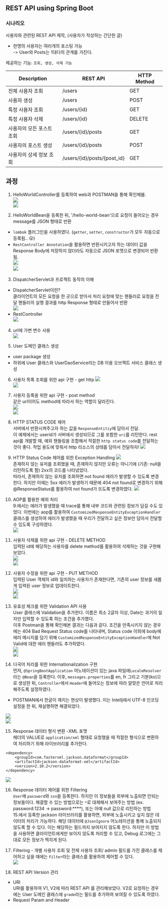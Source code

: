 ## REST API using Spring Boot

### 시나리오
사용자와 관련된 REST API 제작, (사용자가 작성하는 간단한 글)  
- 한명의 사용자는 여러개의 포스팅 가능  
	-> User와 Posts는 1대다의 관계를 가진다.  

제공하는 기능: `조회, 생성, 삭제 기능`  

Description|REST API|HTTP Method
------------|----------|----------
전체 사용자 조회|/users|GET
사용자 생성|/users|POST
특정 사용자 조회|/users/{id}|GET
특정 사용자 삭제|/users/{id}|DELETE
사용자의 모든 포스트 조회|/users/{id}/posts|GET
사용자의 포스트 생성|/users/{id}/posts|POST
사용자의 상세 정보 조회|/users/{id}/posts/{post_id}|GET


## 과정
1. HelloWorldController를 등록하여 web과 POSTMAN을 통해 확인해봄.  
![](./README_img/commit_1.PNG)  
![](./README_img/commit_1_1.PNG)  

2. HelloWorldBean을 등록한 뒤, '/hello-world-bean'으로 요청이 들어오는 경우 message를 JSON 형태로 반환  
- `lombok` 플러그인을 사용하였다. (`getter`, `setter`, `constructor`가 모두 자동으로 등록됨.. 😮)  
- `RestController Annotation`을 활용하면 반환시키고자 하는 데이터 값을 Response Body에 저장하지 않더라도 자동으로 JSON 포맷으로 변경되어 반환됨.  
![](./README_img/commit_2.PNG)  
![](./README_img/commit_2_1.PNG)  

3. DispatcherServlet과 프로젝트 동작의 이해  
- DispatcherServlet이란?  
    클라이언트의 모든 요청을 한 곳으로 받아서 처리
    요청에 맞는 핸들러로 요청을 전달
    핸들러의 실행 결과를 http Response 형태로 만들어서 반환  
    ![](./README_img/commit_3.PNG)  
- RestController  
![](./README_img/commit_3_1.PNG)  

4. url에 가변 변수 사용  
![](./README_img/commit_4.PNG)  

5. User 도메인 클래스 생성  
- user package 생성  
- 하위에 User 클래스와 UserDaoService라는 DB 이용 오브젝트 서비스 클래스 생성 
 
6. 사용자 목록 조회를 위한 api 구현 - get http
![](./README_img/commit_6.PNG)  
![](./README_img/commit_6_1.PNG)   

7. 사용자 등록을 위한 api 구현 - post method  
같은 url이어도 method에 따라서 하는 역할이 달라진다.  
![](./README_img/commit_7.PNG)  
![](./README_img/commit_7_1.PNG)  

8. HTTP STATUS CODE 제어  
서버에서 반환시켜주고자 하는 값을 `ResponseEntitiy`에 담아서 전달.  
이 예제에서는 userid가 서버에서 생성되므로 그를 포함한 `uri`를 리턴한다.
rest api를 개발할 때, 예외 핸들링을 조합해서 적절한 `http status code`를 전달하는 것이 좋다. 작업 용도에 맞춰서 http 리소스의 상태를 담아서 전달하자!
![](./README_img/commit_8.PNG)  

9. HTTP Status Code 제어를 위한 Exception Handling
![](./README_img/commit_9.PNG)  
존재하지 않는 유저를 조회했을 때, 존재하지 않지만 오류는 아니기에 (기존: null을 리턴하도록 함) 2xx의 코드를 나타냈었다.  
따라서, 존재하지 않는 유저를 조회하면 not found 에러가 발생할 수 있도록 변경한다. 하지만 이때는 5xx 에러가 발생하기 때문에 404 not found로 변경하기 위해 @ResponseStatus를 활용하여 not found가 뜨도록 변경하였다.
![](./README_img/commit_9_1.PNG)  

10. AOP를 활용한 예외 처리  
9.에서는 에러가 발생했을 때 trace를 통해 내부 코드와 관련된 정보가 담길 수도 있었다.
이번에는 aop를 활용하여 `CustomizedResponseEntityExceptionHandler` 클래스를 생성하여 에러가 발생했을 때 우리가 전달하고 싶은 정보만 담아서 전달할 수 있도록 구성하였다.  
![](./README_img/commit_10.PNG)  

11. 사용자 삭제를 위한 api 구현 - DELETE METHOD  
입력된 id에 해당하는 사용자를 delete method를 활용하여 삭제하는 것을 구현해보았다.  
![](./README_img/commit_11.PNG)  
![](./README_img/commit_11_1.PNG)  

12. 사용자 수정을 위한 api 구현 - PUT METHOD  
입력된 User 객체의 id와 일치하는 사용자가 존재한다면, 기존의 user 정보를 새롭게 입력된 user 정보로 업데이트한다.  
![](./README_img/commit_12.PNG)  
![](./README_img/commit_12_1.PNG)  

13. 유효성 체크를 위한 Validation API 사용  
User 클래스에 Validation을 추가한다. 이름은 최소 2글자 이상, Date는 과거의 일자만 입력할 수 있도록 하는 조건을 추가했다.  
이후 Postman을 통해 확인해본 결과는 다음과 같다. 조건을 만족시키지 않는 경우에는 404 Bad Request Status code를 나타내며, Status code 이외에
body에 에러 메시지를 담기 위해 `CustomizedResponseEntityExceptionHandler`에 Not Valid에 대한 에러 핸들러도 추가하였다.  
![](./README_img/commit_13.PNG)  
![](./README_img/commit_13_1.PNG)  

14. 다국어 처리를 위한 Internationalization 구현  
먼저, `@SpringBootApplication` 어노테이션이 있는 java 파일에`LocaleResolver`라는 `@Bean`을 등록한다.
이후, `messages.properties`를 en, fr 그리고 기본(ko)으로 생성한 뒤, `Controller`에서 `Header`에 들어오는 정보에 따라 알맞은 언어로 처리해주도록 설정하였다.  
* POSTMAN에서 한글이 깨지는 현상이 발생했다. 이는 Intellj에서 UTF-8 인코딩 설정을 한 뒤, 재실행하면 해결되었다.  

![](./README_img/commit_14.PNG)  
![](./README_img/commit_14_1.PNG) 

15. Response 데이터 형식 변환 -XML 포맷  
헤더의 VALUE로 `application/xml` 형태로 요청했을 때 적절한 형식으로 변환하여 처리하기 위해 라이브러리를 추가한다.  
```
<dependency>
    <groupId>com.fasterxml.jackson.dataformat</groupId>
    <artifactId>jackson-dataformat-xml</artifactId>
    <version>2.10.2</version>
</dependency>
```
![](./README_img/commit_15.PNG)  

16. Response 데이터 제어를 위한 Filtering  
`User`에 `password`와 `ssn`을 등록한다. 하지만 이 정보들을 외부에 노출되면 안되는 정보들이다. 해결할 수 있는 방법으로는 `*`로 대체해서 보여주는 방법 (ex. password:1234 -> password:****), 또는 아예 null 값으로 리턴하는 방법  
15.에서 등록한 jackson 라이브러리를 활용하면, 외부에 노출시키고 싶지 않은 데이터의 처리가 가능하다. 해당 데이터에 `@JsonIgnore` 어노테이션을 통해 노출되지 않도록 할 수 있다. 이는 해당하는 필드까지 보여지지 않도록 한다.
하지만 이 방법을 사용하면 클라이언트에게만 보이지 않도록 처리할 수 있고, Debug 로그에는 그대로 모든 정보가 찍히게 된다.  


17. Filtering - 개별 사용자 조회 및 전체 사용자 조회/ admin 
필드를 가진 클래스를 제어하고 싶을 때에는 `Filter`라는 클래스를 활용하여 제어할 수 있다.  
![](./README_img/commit_16.PNG)   

18. REST API Version 관리
- URI  
    URI를 활용하여 V1, V2에 따라 REST API 를 관리해보았다. V2로 요청하는 경우에는 User 도메인 클래스에 `grade`라는 필드를 추가하여 보여질 수 있도록 하였다.  
- Request Param and Header
    



